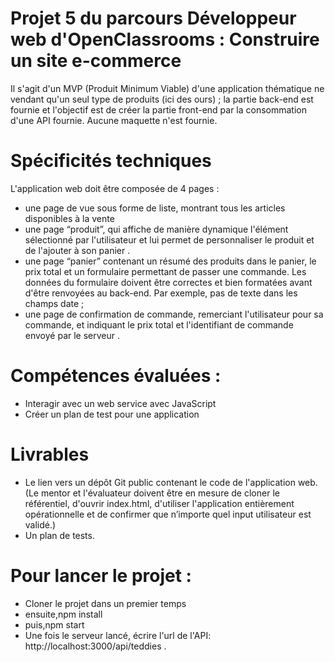 # Projet 5 du parcours Développeur web d'OpenClassrooms : Construire un site e-commerce
Il s'agit d'un MVP (Produit Minimum Viable) d'une application thématique ne vendant qu'un seul type de produits (ici des ours) ; la partie back-end est fournie et l'objectif est de créer la partie front-end par la consommation d'une API fournie. Aucune maquette n'est fournie.

# Spécificités techniques
L'application web doit être composée de 4 pages :

- une page de vue sous forme de liste, montrant tous les articles disponibles à la vente
- une page “produit”, qui affiche de manière dynamique l'élément sélectionné par l'utilisateur et lui permet de personnaliser le produit et de l'ajouter à son panier .
- une page “panier” contenant un résumé des produits dans le panier, le prix total et un formulaire permettant de passer une commande. Les données du formulaire doivent être correctes et bien formatées avant d'être renvoyées au back-end. Par exemple, pas de texte dans les champs date ;
- une page de confirmation de commande, remerciant l'utilisateur pour sa commande, et indiquant le prix total et l'identifiant de commande envoyé par le serveur .

# Compétences évaluées :
- Interagir avec un web service avec JavaScript
- Créer un plan de test pour une application
# Livrables
- Le lien vers un dépôt Git public contenant le code de l'application web.
(Le mentor et l'évaluateur doivent être en mesure de cloner le référentiel, d'ouvrir index.html, d'utiliser l'application entièrement opérationnelle et de confirmer que n’importe quel input utilisateur est validé.)
- Un plan de tests.

# Pour lancer le projet :
- Cloner le projet dans un premier temps
- ensuite,npm install
- puis,npm start
- Une fois le serveur lancé, écrire l'url de l'API: http://localhost:3000/api/teddies .
